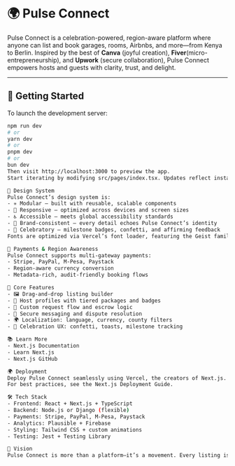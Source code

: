 # 🌍 Pulse Connect

Pulse Connect is a celebration-powered, region-aware platform where anyone can list and book garages, rooms, Airbnbs, and more—from Kenya to Berlin. Inspired by the best of **Canva** (joyful creation), **Fiver**(micro-entrepreneurship), and **Upwork** (secure collaboration), Pulse Connect empowers hosts and guests with clarity, trust, and delight.

---

## 🚀 Getting Started

To launch the development server:

```bash
npm run dev
# or
yarn dev
# or
pnpm dev
# or
bun dev
Then visit http://localhost:3000 to preview the app.
Start iterating by modifying src/pages/index.tsx. Updates reflect instantly.

🎨 Design System
Pulse Connect’s design system is:
- ✳️ Modular – built with reusable, scalable components
- 🔁 Responsive – optimized across devices and screen sizes
- ♿ Accessible – meets global accessibility standards
- 🎯 Brand-consistent – every detail echoes Pulse Connect’s identity
- 🎉 Celebratory – milestone badges, confetti, and affirming feedback
Fonts are optimized via Vercel’s font loader, featuring the Geist family.

💸 Payments & Region Awareness
Pulse Connect supports multi-gateway payments:
- Stripe, PayPal, M-Pesa, Paystack
- Region-aware currency conversion
- Metadata-rich, audit-friendly booking flows

🧠 Core Features
- 🖼️ Drag-and-drop listing builder 
- 👤 Host profiles with tiered packages and badges 
- 📩 Custom request flow and escrow logic 
- 🔐 Secure messaging and dispute resolution
- 🌍 Localization: language, currency, county filters
- 🎉 Celebration UX: confetti, toasts, milestone tracking

📚 Learn More
- Next.js Documentation
- Learn Next.js
- Next.js GitHub

🌍 Deployment
Deploy Pulse Connect seamlessly using Vercel, the creators of Next.js.
For best practices, see the Next.js Deployment Guide.

🛠️ Tech Stack
- Frontend: React + Next.js + TypeScript
- Backend: Node.js or Django (flexible)
- Payments: Stripe, PayPal, M-Pesa, Paystack
- Analytics: Plausible + Firebase
- Styling: Tailwind CSS + custom animations
- Testing: Jest + Testing Library

🎯 Vision
Pulse Connect is more than a platform—it’s a movement. Every listing is a business. Every booking is a celebration. Every host is a founder.

